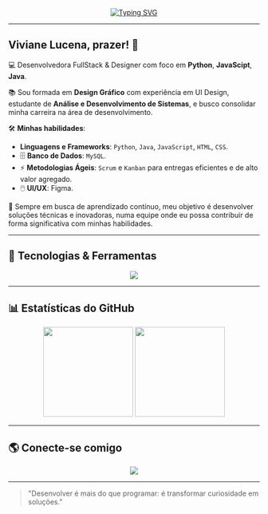 <div align="center">
  
  <a href="https://git.io/typing-svg">
    <img src="https://readme-typing-svg.demolab.com?font=Fira+Code&weight=40&size=40&duration=3050&pause=100&center=falso&vCenter=falso&repeat=verdadeiro&random=falso&width=700&height=200&lines=Bem+vindos+ao+meu+Perfil+!!!" alt="Typing SVG" />
  </a>

</div>

---

## Viviane Lucena, prazer! 👋

💻 Desenvolvedora FullStack & Designer com foco em **Python**, **JavaScipt**, **Java**. 

📚 Sou formada em **Design Gráfico** com experiência em UI Design, estudante de **Análise e Desenvolvimento de Sistemas**, e busco consolidar minha carreira na área de desenvolvimento.

🛠 **Minhas habilidades**:
-  **Linguagens e Frameworks**: `Python`, `Java`, `JavaScript`, `HTML`, `CSS`. 
- 🗄 **Banco de Dados**: `MySQL`.
- ⚡ **Metodologias Ágeis**: `Scrum` e `Kanban` para entregas eficientes e de alto valor agregado.
- 🖱️ **UI/UX**: Figma.

📌 Sempre em busca de aprendizado contínuo, meu objetivo é desenvolver soluções técnicas e inovadoras, numa equipe onde eu possa contribuir de forma significativa com minhas habilidades.

---

## 🚀 Tecnologias & Ferramentas 
<div align="center">
  <img src="https://skillicons.dev/icons?i=python,js,java,html,css,mysql,figma" />
</div>

---

## 📊 Estatísticas do GitHub
<div align="center">
  <img height="180em" src="https://github-readme-stats.vercel.app/api?username=vivianelucena&show_icons=true&theme=radical"/>
  <img height="180em" src="https://github-readme-stats.vercel.app/api/top-langs/?username=vivianelucena&layout=compact&langs_count=7&theme=radical"/>
</div>

---

## 🌎 Conecte-se comigo
<div align="center">
  <a href="https://www.linkedin.com/in/vivianelucena/" target="_blank">
    <img src="https://img.shields.io/badge/LinkedIn-0077B5?style=for-the-badge&logo=linkedin&logoColor=white" />
  </a>
  <!--<a href="mailto:vivianedelucenasilva@gmail.com" target="_blank">
    <img src="https://img.shields.io/badge/Gmail-D14836?style=for-the-badge&logo=gmail&logoColor=white" />
  </a>-->
</div>

---

>"Desenvolver é mais do que programar: é transformar curiosidade em soluções."